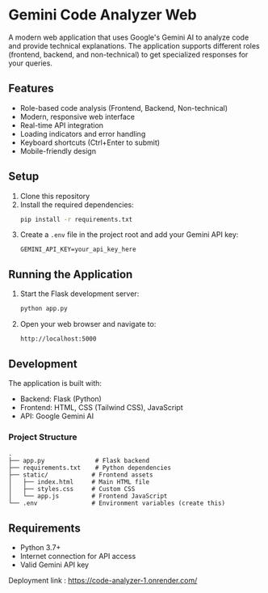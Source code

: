 # Gemini Code Analyzer Web

A modern web application that uses Google's Gemini AI to analyze code and provide technical explanations. The application supports different roles (frontend, backend, and non-technical) to get specialized responses for your queries.

## Features

- Role-based code analysis (Frontend, Backend, Non-technical)
- Modern, responsive web interface
- Real-time API integration
- Loading indicators and error handling
- Keyboard shortcuts (Ctrl+Enter to submit)
- Mobile-friendly design

## Setup

1. Clone this repository
2. Install the required dependencies:
   ```bash
   pip install -r requirements.txt
   ```
3. Create a `.env` file in the project root and add your Gemini API key:
   ```
   GEMINI_API_KEY=your_api_key_here
   ```

## Running the Application

1. Start the Flask development server:
   ```bash
   python app.py
   ```
2. Open your web browser and navigate to:
   ```
   http://localhost:5000
   ```

## Development

The application is built with:
- Backend: Flask (Python)
- Frontend: HTML, CSS (Tailwind CSS), JavaScript
- API: Google Gemini AI

### Project Structure
```
.
├── app.py              # Flask backend
├── requirements.txt    # Python dependencies
├── static/            # Frontend assets
│   ├── index.html     # Main HTML file
│   ├── styles.css     # Custom CSS
│   └── app.js         # Frontend JavaScript
└── .env               # Environment variables (create this)
```

## Requirements

- Python 3.7+
- Internet connection for API access
- Valid Gemini API key

Deployment link : https://code-analyzer-1.onrender.com/
